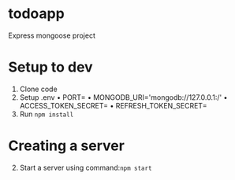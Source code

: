 # todoapp
Express mongoose project

# Setup to dev
1. Clone code
2. Setup .env
    • PORT=<desiredportnumber>
    • MONGODB_URI='mongodb://127.0.0.1:<PORT>/<desireddbnumber>'
    • ACCESS_TOKEN_SECRET=<desiredaccesstoken>
    • REFRESH_TOKEN_SECRET=<desiredrefreshtoken>
2. Run <code>npm install</code>
# Creating a server
2. Start a server using command:<code>npm start</code>
